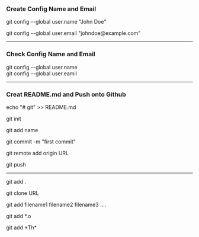 <h3>Create Config Name and Email</h3>

<p>git config --global user.name "John Doe"</p>
<p>git config --global user.email "johndoe@example.com"</p>

<hr>

<h3>Check Config Name and Email</h3>

git config --global user.name  
git config --global user.eamil  

<hr>

<h3>Creat README.md and Push onto Github</h3>

<p>echo "# git" >> README.md</p>
<p>git init</p>
<p>git add name</p>
<p>git commit -m "first commit"</p>
<p>git remote add origin URL</p>
<p>git push </p>

<hr>

 <p>git add .</p> 
 <p>git clone URL</p> 
 <p>git add filename1 filename2 filename3 ....</p> 
 <p>git add *.o</p> 
 <p>git add *Th*</p>
 




